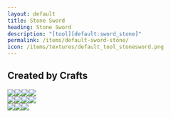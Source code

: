 ```yaml
---
layout: default
title: Stone Sword
heading: Stone Sword
description: "[tool][default:sword_stone]"
permalink: /items/default-sword-stone/
icon: /items/textures/default_tool_stonesword.png
---
```



## Created by Crafts

<div class="craft">
    <div>
        <span><a href="{{site.baseurl}}/items/group-stone/"><span class="item-group" data-toggle="tooltip" title="Group: Stone [group][stone]"><img src="{{site.baseurl}}/assets/img/items/itemcubes/default_cobble.png"><img src="{{site.baseurl}}/assets/img/items/itemcubes/default_desert_cobble.png"><img src="{{site.baseurl}}/assets/img/items/itemcubes/default_desert_stone.png"><img src="{{site.baseurl}}/assets/img/items/itemcubes/default_desert_stonebrick.png"></span></a></span>
        <span></span>
        <span></span>
    </div>
    <div>
        <span><a href="{{site.baseurl}}/items/group-stone/"><span class="item-group" data-toggle="tooltip" title="Group: Stone [group][stone]"><img src="{{site.baseurl}}/assets/img/items/itemcubes/default_cobble.png"><img src="{{site.baseurl}}/assets/img/items/itemcubes/default_desert_cobble.png"><img src="{{site.baseurl}}/assets/img/items/itemcubes/default_desert_stone.png"><img src="{{site.baseurl}}/assets/img/items/itemcubes/default_desert_stonebrick.png"></span></a></span>
        <span></span>
        <span></span>
    </div>
    <div>
        <span><a href="{{site.baseurl}}/items/group-stick/"><span class="item-group" data-toggle="tooltip" title="Group: Stick [group][stick]"><img src="{{site.baseurl}}/assets/img/items/textures/default_stick.png"><img src="{{site.baseurl}}/assets/img/transparent.png"><img src="{{site.baseurl}}/assets/img/transparent.png"></span></a></span>
        <span></span>
        <span></span>
    </div>
</div>
